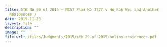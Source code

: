 ```yaml
---
title: STB No 29 of 2015 – MCST Plan No 3727 v Ho Kok Wei and Another ('Helios
  Residences')
date: 2015-11-23
layout: file
description: ""
image: ""
file_url: /files/Judgments/2015/stb-29-of-2015-helios-residences.pdf
---
```

